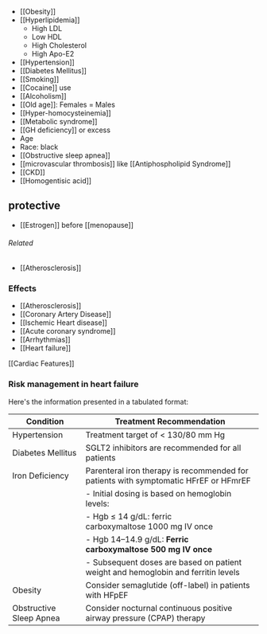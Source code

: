 - [[Obesity]] 
- [[Hyperlipidemia]] 
	- High LDL
	- Low HDL
	- High Cholesterol 
	- High Apo-E2 
- [[Hypertension]] 
- [[Diabetes Mellitus]] 
- [[Smoking]] 
- [[Cocaine]] use
- [[Alcoholism]]
- [[Old age]]: Females = Males
- [[Hyper-homocysteinemia]]
- [[Metabolic syndrome]]
- [[GH deficiency]] or excess 
- Age
- Race: black
- [[Obstructive sleep apnea]] 
- [[microvascular thrombosis]] like [[Antiphospholipid Syndrome]] 
- [[CKD]] 
- [[Homogentisic acid]] 
## protective
- [[Estrogen]] before [[menopause]]


###### Related
- [[Atherosclerosis]]


### Effects
- [[Atherosclerosis]] 
- [[Coronary Artery Disease]] 
- [[Ischemic Heart disease]]
- [[Acute coronary syndrome]] 
- [[Arrhythmias]] 
- [[Heart failure]] 

[[Cardiac Features]] 

### Risk management in heart failure
Here's the information presented in a tabulated format:

| Condition               | Treatment Recommendation                                                             |
| ----------------------- | ------------------------------------------------------------------------------------ |
| Hypertension            | Treatment target of < 130/80 mm Hg                                                   |
| Diabetes Mellitus       | SGLT2 inhibitors are recommended for all patients                                    |
| Iron Deficiency         | Parenteral iron therapy is recommended for patients with symptomatic HFrEF or HFmrEF |
|                         | - Initial dosing is based on hemoglobin levels:                                      |
|                         | - Hgb ≤ 14 g/dL: ferric carboxymaltose 1000 mg IV once                               |
|                         | - Hgb 14–14.9 g/dL: **Ferric carboxymaltose 500 mg IV once**                         |
|                         | - Subsequent doses are based on patient weight and hemoglobin and ferritin levels    |
| Obesity                 | Consider semaglutide (off-label) in patients with HFpEF                              |
| Obstructive Sleep Apnea | Consider nocturnal continuous positive airway pressure (CPAP) therapy                |
